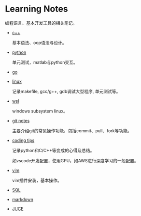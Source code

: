 # Learning Notes

编程语言、基本开发工具的相关笔记。

- [c++](c&c++/c&c++_note.md)

  基本语法、oop语法与设计。

- [python](python/python.md)

  单元测试，matlab与python交互。

- [go](go/go_note.md)


- [linux](linux/linux_note.md)

  记录makefile, gcc/g++, gdb调试大型程序, 单元测试等。

- [wsl](wsl.md)

  windows subsystem linux。

- [git notes](git_note.md)

  主要介绍git的常见操作功能，包括commit、pull、fork等功能。

- [coding tips](coding_tips.md)

  记录python和C/C++等变成的心得及总结。

  如vscode开发配置，使用GPU，如AWS进行深度学习的一般配置。

- [vim](vim_note.md)

  vim插件安装，基本操作。

- [SQL](SQL.md)

- [markdown](markdown.md)

- [JUCE](juce.md)

